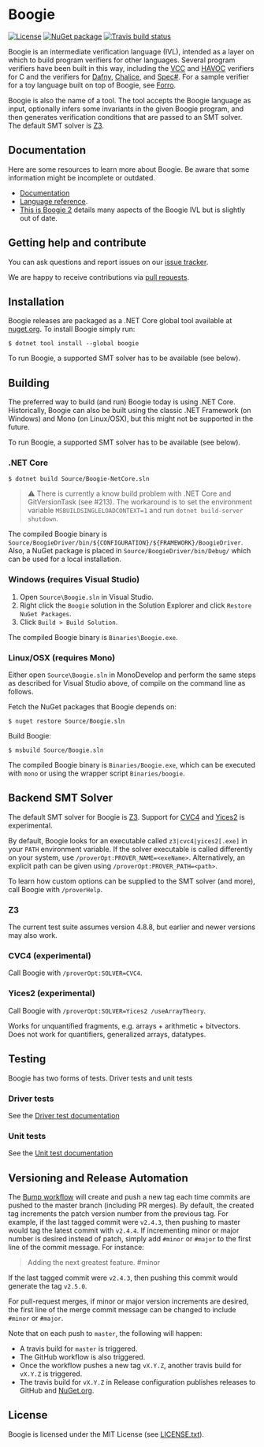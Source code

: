 # Boogie

[![License][license-badge]](LICENSE.txt)
[![NuGet package][nuget-badge]][nuget]
[![Travis build status][travis-badge]][travis]

Boogie is an intermediate verification language (IVL), intended as a layer on
which to build program verifiers for other languages. Several program verifiers
have been built in this way, including the
[VCC](https://github.com/microsoft/vcc) and
[HAVOC](https://www.microsoft.com/en-us/research/project/havoc) verifiers for C
and the verifiers for [Dafny](https://github.com/dafny-lang/dafny),
[Chalice](https://www.microsoft.com/en-us/research/project/chalice), and
[Spec#](https://www.microsoft.com/en-us/research/project/spec).
For a sample verifier for a toy language built on top of Boogie, see
[Forro](https://github.com/boogie-org/forro).

Boogie is also the name of a tool. The tool accepts the Boogie language as
input, optionally infers some invariants in the given Boogie program, and then
generates verification conditions that are passed to an SMT solver. The default
SMT solver is [Z3](https://github.com/Z3Prover/z3).

## Documentation

Here are some resources to learn more about Boogie. Be aware that some
information might be incomplete or outdated.

* [Documentation](https://boogie-docs.readthedocs.org/en/latest/)
* [Language reference](https://boogie-docs.readthedocs.org/en/latest/LangRef.html).
* [This is Boogie 2](https://research.microsoft.com/en-us/um/people/leino/papers/krml178.pdf)
  details many aspects of the Boogie IVL but is slightly out of date.

## Getting help and contribute

You can ask questions and report issues on our [issue tracker](https://github.com/boogie-org/boogie/issues).

We are happy to receive contributions via [pull requests](https://github.com/boogie-org/boogie/pulls).

## Installation

Boogie releases are packaged as a .NET Core global tool available at
[nuget.org][nuget]. To install Boogie simply run:

```
$ dotnet tool install --global boogie
```

To run Boogie, a supported SMT solver has to be available (see below).

## Building

The preferred way to build (and run) Boogie today is using .NET Core.
Historically, Boogie can also be built using the classic .NET Framework (on
Windows) and Mono (on Linux/OSX), but this might not be supported in the future.

To run Boogie, a supported SMT solver has to be available (see below).

### .NET Core

```
$ dotnet build Source/Boogie-NetCore.sln
```

> :warning: There is currently a know build problem with .NET Core and
> GitVersionTask (see #213). The workaround is to set the environment variable
> `MSBUILDSINGLELOADCONTEXT=1` and run `dotnet build-server shutdown`.

The compiled Boogie binary is
`Source/BoogieDriver/bin/${CONFIGURATION}/${FRAMEWORK}/BoogieDriver`. Also, a
NuGet package is placed in `Source/BoogieDriver/bin/Debug/` which can be used
for a local installation.

### Windows (requires Visual Studio)

1. Open ``Source\Boogie.sln`` in Visual Studio.
2. Right click the ``Boogie`` solution in the Solution Explorer and click ``Restore NuGet Packages``.
3. Click ``Build > Build Solution``.

The compiled Boogie binary is `Binaries\Boogie.exe`.

### Linux/OSX (requires Mono)

Either open ``Source\Boogie.sln`` in MonoDevelop and perform the same steps as
described for Visual Studio above, of compile on the command line as follows.

Fetch the NuGet packages that Boogie depends on:

```
$ nuget restore Source/Boogie.sln
```

Build Boogie:

```
$ msbuild Source/Boogie.sln
```

The compiled Boogie binary is `Binaries/Boogie.exe`, which can be executed with
`mono` or using the wrapper script `Binaries/boogie`.

## Backend SMT Solver

The default SMT solver for Boogie is [Z3](https://github.com/Z3Prover/z3).
Support for [CVC4](https://cvc4.github.io/) and
[Yices2](https://yices.csl.sri.com/) is experimental.

By default, Boogie looks for an executable called `z3|cvc4|yices2[.exe]` in your
`PATH` environment variable. If the solver executable is called differently on
your system, use `/proverOpt:PROVER_NAME=<exeName>`. Alternatively, an explicit
path can be given using `/proverOpt:PROVER_PATH=<path>`.

To learn how custom options can be supplied to the SMT solver (and more), call
Boogie with `/proverHelp`.

### Z3

The current test suite assumes version 4.8.8, but earlier and newer versions may
also work.

### CVC4 (experimental)

Call Boogie with `/proverOpt:SOLVER=CVC4`.

### Yices2 (experimental)

Call Boogie with `/proverOpt:SOLVER=Yices2 /useArrayTheory`.

Works for unquantified fragments, e.g. arrays + arithmetic + bitvectors. Does
not work for quantifiers, generalized arrays, datatypes.

## Testing

Boogie has two forms of tests. Driver tests and unit tests

### Driver tests

See the [Driver test documentation](Test/README.md)

### Unit tests

See the [Unit test documentation](Source/UnitTests/README.md)

## Versioning and Release Automation

The [Bump workflow](.github/workflows/main.yml) will create and push a new tag
each time commits are pushed to the master branch (including PR merges). By
default, the created tag increments the patch version number from the previous
tag. For example, if the last tagged commit were `v2.4.3`, then pushing to
master would tag the latest commit with `v2.4.4`. If incrementing minor or major
number is desired instead of patch, simply add `#minor` or `#major` to the first
line of the commit message. For instance:

> Adding the next greatest feature. #minor

If the last tagged commit were `v2.4.3`, then pushing this commit would generate
the tag `v2.5.0`.

For pull-request merges, if minor or major version increments are desired, the
first line of the merge commit message can be changed to include `#minor` or
`#major`.

Note that on each push to `master`, the following will happen:
* A travis build for `master` is triggered.
* The GitHub workflow is also triggered.
* Once the workflow pushes a new tag `vX.Y.Z`, another travis build for `vX.Y.Z`
  is triggered.
* The travis build for `vX.Y.Z` in Release configuration publishes releases to
  GitHub and [NuGet.org][nuget].

## License

Boogie is licensed under the MIT License (see [LICENSE.txt](LICENSE.txt)).

[license-badge]: https://img.shields.io/github/license/boogie-org/boogie?color=blue
[nuget]:         https://www.nuget.org/packages/Boogie
[nuget-badge]:   https://img.shields.io/nuget/v/Boogie
[travis]:        https://travis-ci.com/boogie-org/boogie
[travis-badge]:  https://travis-ci.com/boogie-org/boogie.svg?branch=master
[jenkins]:       #FIXME
[jenkins-badge]: https://pmbuilds.inf.ethz.ch/buildStatus/icon?job=boogie
